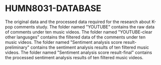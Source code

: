 # HUMN8031-DATABASE
The original data and the processed data required for the research about K-pop comments study.
The folder named "YOUTUBE" contains the raw data of comments under ten music videos.
The folder named "YOUTUBE-clear other langusges" contains the filtered data of the comments under ten music videos.
The folder named "Sentiment analysis score result-preliminary" contains the sentiment analysis results of ten filtered music videos.
The folder named "Sentiment analysis score result-final" contains the processed sentiment analysis results of ten filtered music videos.

